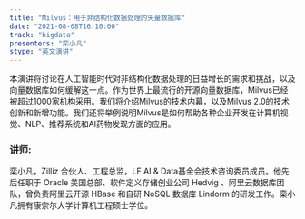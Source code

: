 ```yaml
---
title: "Milvus：用于非结构化数据处理的矢量数据库"
date: "2021-08-08T16:10:00" 
track: "bigdata"
presenters: "栾小凡"
stype: "英文演讲"
---
```

本演讲将讨论在人工智能时代对非结构化数据处理的日益增长的需求和挑战，以及向量数据库如何缓解这一点。作为世界上最流行的开源向量数据库，Milvus已经被超过1000家机构采用。我们将介绍Milvus的技术内幕，以及Milvus 2.0的技术创新和新增功能。我们还将举例说明Milvus是如何帮助各种企业开发在计算机视觉、NLP、推荐系统和AI药物发现方面的应用。
 ### 讲师: 
 栾小凡，Zilliz 合伙人、工程总监，LF AI & Data基金会技术咨询委员成员。他先后任职于 Oracle 美国总部、软件定义存储创业公司 Hedvig 、阿里云数据库团队，曾负责阿里云开源 HBase 和自研 NoSQL 数据库 Lindorm 的研发工作。栾小凡拥有康奈尔大学计算机工程硕士学位。

